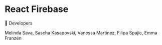 # React Firebase

👷 Developers

Melinda Sava, Sascha Kasapovski, Vanessa Martinez, Filipa Spajic, Emma Franzén
